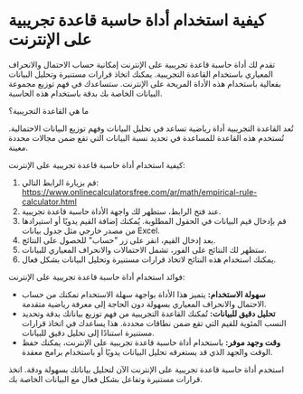 كيفية استخدام أداة حاسبة قاعدة تجريبية على الإنترنت
===================================================

تقدم لك أداة حاسبة قاعدة تجريبية على الإنترنت إمكانية حساب الاحتمال والانحراف المعياري باستخدام القاعدة التجريبية. يمكنك اتخاذ قرارات مستنيرة وتحليل البيانات بفعالية باستخدام هذه الأداة المريحة على الإنترنت. ستساعدك في فهم توزيع مجموعة البيانات الخاصة بك بدقة باستخدام هذه الحاسبة.

ما هي القاعدة التجريبية؟

تُعد القاعدة التجريبية أداة رياضية تساعد في تحليل البيانات وفهم توزيع البيانات الاحتمالية. تُستخدم هذه القاعدة للمساعدة في تحديد نسبة البيانات التي تقع ضمن مجالات محددة معينة.

كيفية استخدام أداة حاسبة قاعدة تجريبية على الإنترنت:

1. قم بزيارة الرابط التالي: <https://www.onlinecalculatorsfree.com/ar/math/empirical-rule-calculator.html>
2. عند فتح الرابط، ستظهر لك واجهة الأداة حاسبة قاعدة تجريبية.
3. قم بإدخال قيم البيانات في الحقول المطلوبة. يُمكنك إضافة القيم يدويًا أو استيرادها من مصدر خارجي مثل جدول بيانات Excel.
4. بعد إدخال القيم، انقر على زر "حساب" للحصول على النتائج.
5. ستظهر لك النتائج على الفور، تشمل الاحتمالات والانحراف المعياري للبيانات.
6. يمكنك استخدام هذه النتائج لاتخاذ قرارات مستنيرة وتحليل البيانات بشكل فعال.

فوائد استخدام أداة حاسبة قاعدة تجريبية على الإنترنت:

- **سهولة الاستخدام:** يتميز هذا الأداة بواجهة سهلة الاستخدام تمكنك من حساب الاحتمال والانحراف المعياري بسهولة دون الحاجة إلى معرفة رياضية متقدمة.
- **تحليل دقيق للبيانات:** تُمكنك القاعدة التجريبية من فهم توزيع بياناتك بدقة وتحديد النسب المئوية للقيم التي تقع ضمن نطاقات محددة. هذا يساعدك في اتخاذ قرارات مستنيرة استنادًا إلى تحليل دقيق للبيانات.
- **وقت وجهد موفر:** باستخدام أداة حاسبة قاعدة تجريبية على الإنترنت، يمكنك حفظ الوقت والجهد الذي قد يستغرقه تحليل البيانات يدويًا أو باستخدام برامج معقدة.

استخدم أداة حاسبة قاعدة تجريبية على الإنترنت الآن لتحليل بياناتك بسهولة ودقة. اتخذ قرارات مستنيرة وتفاعل بشكل فعال مع البيانات الخاصة بك.